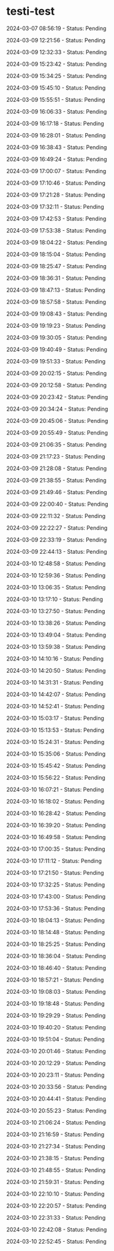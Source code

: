 # testi-test

2024-03-07 08:56:19 - Status: Pending

2024-03-09 12:21:56 - Status: Pending

2024-03-09 12:32:33 - Status: Pending

2024-03-09 15:23:42 - Status: Pending

2024-03-09 15:34:25 - Status: Pending

2024-03-09 15:45:10 - Status: Pending

2024-03-09 15:55:51 - Status: Pending

2024-03-09 16:06:33 - Status: Pending

2024-03-09 16:17:18 - Status: Pending

2024-03-09 16:28:01 - Status: Pending

2024-03-09 16:38:43 - Status: Pending

2024-03-09 16:49:24 - Status: Pending

2024-03-09 17:00:07 - Status: Pending

2024-03-09 17:10:46 - Status: Pending

2024-03-09 17:21:28 - Status: Pending

2024-03-09 17:32:11 - Status: Pending

2024-03-09 17:42:53 - Status: Pending

2024-03-09 17:53:38 - Status: Pending

2024-03-09 18:04:22 - Status: Pending

2024-03-09 18:15:04 - Status: Pending

2024-03-09 18:25:47 - Status: Pending

2024-03-09 18:36:31 - Status: Pending

2024-03-09 18:47:13 - Status: Pending

2024-03-09 18:57:58 - Status: Pending

2024-03-09 19:08:43 - Status: Pending

2024-03-09 19:19:23 - Status: Pending

2024-03-09 19:30:05 - Status: Pending

2024-03-09 19:40:49 - Status: Pending

2024-03-09 19:51:33 - Status: Pending

2024-03-09 20:02:15 - Status: Pending

2024-03-09 20:12:58 - Status: Pending

2024-03-09 20:23:42 - Status: Pending

2024-03-09 20:34:24 - Status: Pending

2024-03-09 20:45:06 - Status: Pending

2024-03-09 20:55:49 - Status: Pending

2024-03-09 21:06:35 - Status: Pending

2024-03-09 21:17:23 - Status: Pending

2024-03-09 21:28:08 - Status: Pending

2024-03-09 21:38:55 - Status: Pending

2024-03-09 21:49:46 - Status: Pending

2024-03-09 22:00:40 - Status: Pending

2024-03-09 22:11:32 - Status: Pending

2024-03-09 22:22:27 - Status: Pending

2024-03-09 22:33:19 - Status: Pending

2024-03-09 22:44:13 - Status: Pending

2024-03-10 12:48:58 - Status: Pending

2024-03-10 12:59:36 - Status: Pending

2024-03-10 13:06:35 - Status: Pending

2024-03-10 13:17:10 - Status: Pending

2024-03-10 13:27:50 - Status: Pending

2024-03-10 13:38:26 - Status: Pending

2024-03-10 13:49:04 - Status: Pending

2024-03-10 13:59:38 - Status: Pending

2024-03-10 14:10:16 - Status: Pending

2024-03-10 14:20:50 - Status: Pending

2024-03-10 14:31:31 - Status: Pending

2024-03-10 14:42:07 - Status: Pending

2024-03-10 14:52:41 - Status: Pending

2024-03-10 15:03:17 - Status: Pending

2024-03-10 15:13:53 - Status: Pending

2024-03-10 15:24:31 - Status: Pending

2024-03-10 15:35:06 - Status: Pending

2024-03-10 15:45:42 - Status: Pending

2024-03-10 15:56:22 - Status: Pending

2024-03-10 16:07:21 - Status: Pending

2024-03-10 16:18:02 - Status: Pending

2024-03-10 16:28:42 - Status: Pending

2024-03-10 16:39:20 - Status: Pending

2024-03-10 16:49:58 - Status: Pending

2024-03-10 17:00:35 - Status: Pending

2024-03-10 17:11:12 - Status: Pending

2024-03-10 17:21:50 - Status: Pending

2024-03-10 17:32:25 - Status: Pending

2024-03-10 17:43:00 - Status: Pending

2024-03-10 17:53:36 - Status: Pending

2024-03-10 18:04:13 - Status: Pending

2024-03-10 18:14:48 - Status: Pending

2024-03-10 18:25:25 - Status: Pending

2024-03-10 18:36:04 - Status: Pending

2024-03-10 18:46:40 - Status: Pending

2024-03-10 18:57:21 - Status: Pending

2024-03-10 19:08:03 - Status: Pending

2024-03-10 19:18:48 - Status: Pending

2024-03-10 19:29:29 - Status: Pending

2024-03-10 19:40:20 - Status: Pending

2024-03-10 19:51:04 - Status: Pending

2024-03-10 20:01:46 - Status: Pending

2024-03-10 20:12:29 - Status: Pending

2024-03-10 20:23:11 - Status: Pending

2024-03-10 20:33:56 - Status: Pending

2024-03-10 20:44:41 - Status: Pending

2024-03-10 20:55:23 - Status: Pending

2024-03-10 21:06:24 - Status: Pending

2024-03-10 21:16:59 - Status: Pending

2024-03-10 21:27:34 - Status: Pending

2024-03-10 21:38:15 - Status: Pending

2024-03-10 21:48:55 - Status: Pending

2024-03-10 21:59:31 - Status: Pending

2024-03-10 22:10:10 - Status: Pending

2024-03-10 22:20:57 - Status: Pending

2024-03-10 22:31:33 - Status: Pending

2024-03-10 22:42:08 - Status: Pending

2024-03-10 22:52:45 - Status: Pending
